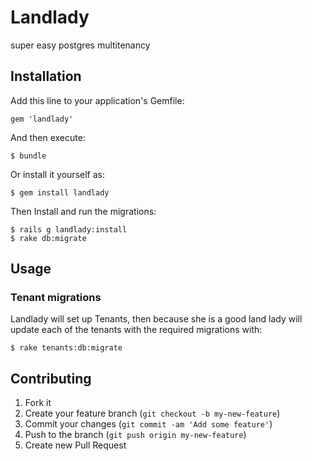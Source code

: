 # Landlady

super easy postgres multitenancy

## Installation

Add this line to your application's Gemfile:

    gem 'landlady'

And then execute:

    $ bundle

Or install it yourself as:

    $ gem install landlady

Then Install and run the migrations:

    $ rails g landlady:install
    $ rake db:migrate


## Usage

### Tenant migrations
Landlady will set up Tenants, then because she is a good land lady will update each of the tenants with the required migrations with:

    $ rake tenants:db:migrate

## Contributing

1. Fork it
2. Create your feature branch (`git checkout -b my-new-feature`)
3. Commit your changes (`git commit -am 'Add some feature'`)
4. Push to the branch (`git push origin my-new-feature`)
5. Create new Pull Request
